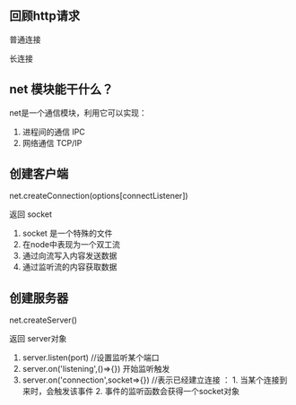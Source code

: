  ## 回顾http请求
普通连接 

长连接


 ## net 模块能干什么？

 net是一个通信模块，利用它可以实现：
1. 进程间的通信 IPC
2. 网络通信 TCP/IP

## 创建客户端

net.createConnection(options[connectListener])

返回  socket
1. socket 是一个特殊的文件
2. 在node中表现为一个双工流
3. 通过向流写入内容发送数据
4. 通过监听流的内容获取数据 

## 创建服务器
net.createServer()

返回  server对象
1. server.listen(port) //设置监听某个端口
2. server.on('listening',()=>{})  开始监听触发
3. server.on('connection',socket=>{}) //表示已经建立连接  ： 1. 当某个连接到来时，会触发该事件    2. 事件的监听函数会获得一个socket对象 
